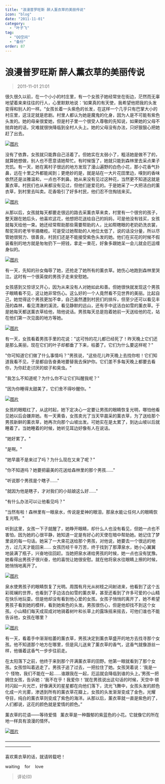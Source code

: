 ```yaml
---
title: "浪漫普罗旺斯 醉人薰衣草的美丽传说"
icon: "blog"
date: "2011-11-01"
category:
  - "叶子飞"
tag:
  - "QQ空间"
  - "备份"
order: 87
---
```

# 浪漫普罗旺斯 醉人薰衣草的美丽传说

> 2011-11-01 21:01

很久很久以前，在一个小小的村庄里，有一个女孩子她经常坐在街边，茫然而无辜地望着来来往往的行人，心里默默地说：‘如果真的有天使，我希望他把我的头发 变得和别人的一样。“女孩长着一头紫色的长发，在这样一个几乎只有巴掌大小的村庄里，这注定就是悲剧。村里人都认为她是魔鬼的化身，因为人是不可能有紫色 头发的。她的母亲很爱她，但是村子里一个很受人尊敬的先知说，如果她的父母不抛弃她的话，灾难就很快降临到全村人头上。她的父母没有办法，只好狠狠心把她赶了出去。

[![图片](https://pan.4a1801.life:11443/d/public/Qzone_wyf/Blogs/images/0CE9B36F.webp)](https://pan.4a1801.life:11443/d/public/Qzone_wyf/Blogs/images/0CE9B36F.webp)

没有了依靠，女孩就只能靠自己活着了。但她实在太弱小了，粗活她是做不了的，就算她想做，别人也不愿意请她帮忙。有时候饿了，她就只能到森林里去采点果子 充饥。有一天，她在离村子很远的地方发现了漫山遍野的白色小花，那小花香气扑鼻，远在十里之外都能闻到；更绝妙的是，就是站在一大片花田里边，嗅到的香味 依然还是淡雅温和，一点也不刺鼻。她从来没有见过这种花，当然更不知道这就是薰衣草。村民们也从来都没有见过，但他们是爱花的。于是她采了一大把洁白的薰 衣草，到村里去叫卖。花香吸引了好多村民，他们忍不住掏钱来买。

[![图片](https://pan.4a1801.life:11443/d/public/Qzone_wyf/Blogs/images/2C336AB5.webp)](https://pan.4a1801.life:11443/d/public/Qzone_wyf/Blogs/images/2C336AB5.webp)

从那以后，女孩就每天都要走很远的路去采薰衣草来卖，村里有一个很穷的孩子，整天跟在她后头，他喜欢这花，他想把花送给自己的妈妈，可是他没有钱买，女孩 就每天给他一束。她还经常帮助那些需要帮助的人，比如帮瞎眼的老奶奶洗衣裳，帮驼背的老爷爷摘橄榄。可是受过她帮助的人地位太低了，说的话没分量，所以尽 管她很努力、很善良，村民们还是不能接受紫色头发的她。他们在买花的时候不假装看别的地方就是匆匆扔下一把钱，拿走一束花，好象多跟她呆一会儿就会厄运缠身似的。

[![图片](https://pan.4a1801.life:11443/d/public/Qzone_wyf/Blogs/images/0DDC1A4A.gif)](https://pan.4a1801.life:11443/d/public/Qzone_wyf/Blogs/images/0DDC1A4A.gif)

有一天，先知的孙女侮辱了她，还抢走了她所有的薰衣草。她伤心地跑到森林里哭泣。这时有一个很英俊的男孩子走来安慰她。

女孩感到又惊讶又开心，因为从来没有人对她如此和善。但她很快就发现这个男孩子眼睛看不见，这让她非常伤心。这么好的一个人竟然看不见世界的美丽。比起自己，她觉得这个男孩更加不幸，自己虽然遭到村民们的排斥，但至少还可以看见丰茂的森林，看见清澈的溪流，看见静默的远山，还有手中这洁白如雪的薰衣草。于是她每天都送薰衣草给他，陪他说话。男孩每天总是抱着她前一天送给他的花，站在他们第一次见面的地方等她。

[![图片](https://pan.4a1801.life:11443/d/public/Qzone_wyf/Blogs/images/F8A7A1F5.gif)](https://pan.4a1801.life:11443/d/public/Qzone_wyf/Blogs/images/F8A7A1F5.gif)

有一天，女孩看着男孩手里的花说："这可怜的花儿都已经死了！昨天晚上它们还是那么美丽，现在它们的叶子却都垂了下来，枯萎了。它们为什么要这样呢？"

"你可知道它们做了什么事情吗？"男孩说，"这些花儿昨天晚上去找你啦！它们知道我看不见，于是都自告奋勇地要替我去保护你。它们差不多每天晚上都要去看你，为你赶走讨厌的蚊子和臭虫。"

"我怎么不知道呢？为什么你不让它们叫醒我呢？"

"因为你睡得太甜美了，它们舍不得吵醒你。"

[![图片](https://pan.4a1801.life:11443/d/public/Qzone_wyf/Blogs/images/14747EE4.webp)](https://pan.4a1801.life:11443/d/public/Qzone_wyf/Blogs/images/14747EE4.webp)

女孩的眼眶红了，从这时起，她下定决心一定要让男孩的眼睛恢复光明，哪怕他看见她以后会嫌弃她。有一天黄昏，女孩卖光了当天早晨采的薰衣草，为了送给那个男孩新鲜的薰衣草，她再次向那个山坡出发。可她实在是太累了，到达山坡以后就睡着了。当她睡着的时候，她听见耳边好像有人在说话。

"她好累了。"

"是啊。"

"她早晨不是来过了吗？为什么现在又来了呢？"

"你不知道吗？她要把最美的花送给森林里的那个男孩……"

"听说那个男孩是个瞎子……"

"就因为他是瞎子，才对我们的小姑娘这么好……"

"有什么办法可以让他看见吗？"

"当然有啦！森林里有一眼泉水，传说是爱神的眼泪，那泉水能让任何人的眼睛恢复光明。"

听到这里，女孩一下子就醒了，她睁开眼睛，却什么人也没有看见，但她一点也不害怕，因为她的心很平静，她知道一定是有好心的天使在暗中帮助她。她记住了梦里说的每一句话。她采了一大束花送给那个男孩，对他说，她要去一个很远的地方，过几天才能回来…… 女孩历经千辛万苦，终于找到了那潭泉水，她小心翼翼地装满了瓶子，兴奋地往回赶。当她把泉水递给男孩的时候，她一点也没有犹豫。她看得出男孩子很兴奋，他的喜悦让她很安慰。就在他将泉水往眼睛上擦的时候，她悄悄地离开了。

[![图片](https://pan.4a1801.life:11443/d/public/Qzone_wyf/Blogs/images/F3A13C72.gif)](https://pan.4a1801.life:11443/d/public/Qzone_wyf/Blogs/images/F3A13C72.gif)

泉水使男孩子的眼睛恢复了光明。周围有月光从树枝之间射进来，他看到了这个五彩斑斓的世界，也看到了手边洁白如雪的薰衣草，甚至还看到了许多可爱的小山精 在快乐地玩耍。但是他却没有看到他心爱的女孩。女孩子悄悄的离开了，她不希望男孩子看到她的模样，看到她紫色的头发。男孩很伤心，但是他却找不到这个女 孩。小山精们每天成双成对地骑着树叶和长草上的露珠摇来摇去，可他们谁也不能告诉他，女孩在哪里？

[![图片](https://pan.4a1801.life:11443/d/public/Qzone_wyf/Blogs/images/70C58A5C.gif)](https://pan.4a1801.life:11443/d/public/Qzone_wyf/Blogs/images/70C58A5C.gif)

有一天，看着手中渐渐枯萎的薰衣草，男孩决定到薰衣草盛开的地方去找寻那个女孩。他不知道那个地方在哪里，但是风儿送来了薰衣草的香气，这香气就像游丝一 样，他循着这香气一步步往前走。

在太阳落下之前，他终于来到那个开满薰衣草的田野。他第一眼就看到了那个女孩。女孩惊叫着逃走了。男孩子追了过去，一把拉住了她。女孩哭着说：‘我是一个 怪物，我们不能在一起……谁跟我在一起，厄运就会降临到谁的头上。’男孩一把拥住女孩，告诉她：‘我不在乎！我爱你！’就在男孩说出这句话的时候，天空中 顿时闪起一片光芒，好像满天的星星都在向他们落下，流光飞舞中，女孩头发的颜色化成一片光雾，渗透到所有的薰衣草花瓣上，女孩的头发渐渐变成了金色，光耀 夺目，纯白的薰衣草则变成了紫色的海洋。从那以后，薰衣草就一直是紫色的了，人们都说，这花的颜色就是爱情的颜色。”

薰衣草的花语——等待爱情   薰衣草是一种馥郁的紫蓝色的小花。它就像它的所在地一样具有浪漫的情怀。

[![图片](https://pan.4a1801.life:11443/d/public/Qzone_wyf/Blogs/images/8ACBB2D2.gif)](https://pan.4a1801.life:11443/d/public/Qzone_wyf/Blogs/images/8ACBB2D2.gif)

——————————————————————————————————————————

喜欢熏衣草的话，就请转载吧！

waiting    for    love

> 评论(0)
